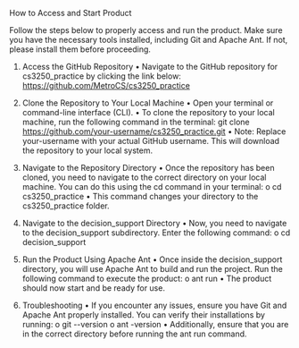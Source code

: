 How to Access and Start Product 

Follow the steps below to properly access and run the product. Make sure you have the necessary tools installed, including Git and Apache Ant. If not, please install them before proceeding.

1. Access the GitHub Repository
•	Navigate to the GitHub repository for cs3250_practice by clicking the link below: https://github.com/MetroCS/cs3250_practice

2. Clone the Repository to Your Local Machine
•	Open your terminal or command-line interface (CLI).
•	To clone the repository to your local machine, run the following command in the terminal:
git clone https://github.com/your-username/cs3250_practice.git
•	Note: Replace your-username with your actual GitHub username. This will download the repository to your local system.

3. Navigate to the Repository Directory
•	Once the repository has been cloned, you need to navigate to the correct directory on your local machine. You can do this using the cd command in your terminal:
o	cd cs3250_practice
•	This command changes your directory to the cs3250_practice folder.

4. Navigate to the decision_support Directory
•	Now, you need to navigate to the decision_support subdirectory. Enter the following command:
o	cd decision_support

5. Run the Product Using Apache Ant
•	Once inside the decision_support directory, you will use Apache Ant to build and run the project. Run the following command to execute the product:
o	ant run
•	The product should now start and be ready for use.

6. Troubleshooting
•	If you encounter any issues, ensure you have Git and Apache Ant properly installed. You can verify their installations by running:
o	git --version
o	ant -version
•	Additionally, ensure that you are in the correct directory before running the ant run command.



